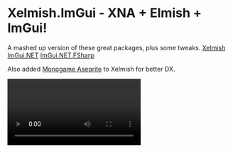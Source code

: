 # Xelmish.ImGui - XNA + Elmish + ImGui!

A mashed up version of these great packages, plus some tweaks.
[Xelmish](https://github.com/ChrisPritchard/Xelmish)
[ImGui.NET](https://github.com/ImGuiNET/ImGui.NET)
[ImGui.NET.FSharp](https://github.com/yamen/ImGui.NET.FSharp)

Also added [Monogame Aseprite](https://github.com/AristurtleDev/monogame-aseprite)
to Xelmish for better DX.

![](https://github.com/mauzybwy/Xelmish.ImGui/blob/master/demo.mov)

